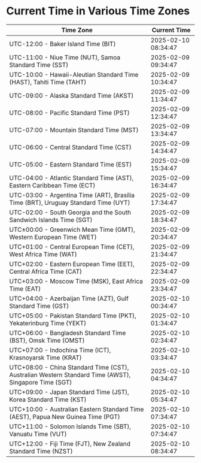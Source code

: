 # Current Time in Various Time Zones

| Time Zone | Current Time |
|-----------|--------------|
| UTC-12:00 - Baker Island Time (BIT) | 2025-02-10 08:34:47 |
| UTC-11:00 - Niue Time (NUT), Samoa Standard Time (SST) | 2025-02-09 09:34:47 |
| UTC-10:00 - Hawaii-Aleutian Standard Time (HAST), Tahiti Time (TAHT) | 2025-02-09 10:34:47 |
| UTC-09:00 - Alaska Standard Time (AKST) | 2025-02-09 11:34:47 |
| UTC-08:00 - Pacific Standard Time (PST) | 2025-02-09 12:34:47 |
| UTC-07:00 - Mountain Standard Time (MST) | 2025-02-09 13:34:47 |
| UTC-06:00 - Central Standard Time (CST) | 2025-02-09 14:34:47 |
| UTC-05:00 - Eastern Standard Time (EST) | 2025-02-09 15:34:47 |
| UTC-04:00 - Atlantic Standard Time (AST), Eastern Caribbean Time (ECT) | 2025-02-09 16:34:47 |
| UTC-03:00 - Argentina Time (ART), Brasília Time (BRT), Uruguay Standard Time (UYT) | 2025-02-09 17:34:47 |
| UTC-02:00 - South Georgia and the South Sandwich Islands Time (SGT) | 2025-02-09 18:34:47 |
| UTC±00:00 - Greenwich Mean Time (GMT), Western European Time (WET) | 2025-02-09 20:34:47 |
| UTC+01:00 - Central European Time (CET), West Africa Time (WAT) | 2025-02-09 21:34:47 |
| UTC+02:00 - Eastern European Time (EET), Central Africa Time (CAT) | 2025-02-09 22:34:47 |
| UTC+03:00 - Moscow Time (MSK), East Africa Time (EAT) | 2025-02-09 23:34:47 |
| UTC+04:00 - Azerbaijan Time (AZT), Gulf Standard Time (GST) | 2025-02-10 00:34:47 |
| UTC+05:00 - Pakistan Standard Time (PKT), Yekaterinburg Time (YEKT) | 2025-02-10 01:34:47 |
| UTC+06:00 - Bangladesh Standard Time (BST), Omsk Time (OMST) | 2025-02-10 02:34:47 |
| UTC+07:00 - Indochina Time (ICT), Krasnoyarsk Time (KRAT) | 2025-02-10 03:34:47 |
| UTC+08:00 - China Standard Time (CST), Australian Western Standard Time (AWST), Singapore Time (SGT) | 2025-02-10 04:34:47 |
| UTC+09:00 - Japan Standard Time (JST), Korea Standard Time (KST) | 2025-02-10 05:34:47 |
| UTC+10:00 - Australian Eastern Standard Time (AEST), Papua New Guinea Time (PGT) | 2025-02-10 07:34:47 |
| UTC+11:00 - Solomon Islands Time (SBT), Vanuatu Time (VUT) | 2025-02-10 07:34:47 |
| UTC+12:00 - Fiji Time (FJT), New Zealand Standard Time (NZST) | 2025-02-10 08:34:47 |
